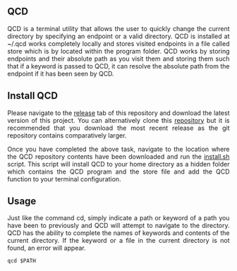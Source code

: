 ## QCD

<p align="justify">
QCD is a terminal utility that allows the user to quickly change the current directory by specifying an endpoint or a valid directory. QCD is installed at ~/.qcd works completely locally and stores visited endpoints in a file called store which is by located within the program folder. QCD works by storing endpoints and their absolute path as you visit them and storing them such that if a keyword is passed to QCD, it can resolve the absolute path from the endpoint if it has been seen by QCD.
</p>

## Install QCD

<p align="justify">
Please navigate to the <a href="https://github.com/nalinahuja22/qcd/releases">release</a> tab of this repository and download the latest version of this project. You can alternatively clone this <a href="https://github.com/nalinahuja22/qcd">repository</a> but it is recommended that you download the most recent release as the git repository contains comparatively larger.
</p>

<p align="justify">
Once you have completed the above task, navigate to the location where the QCD repository contents have been downloaded and run the <a href="https://github.com/nalinahuja22/qcd/blob/master/install.sh">install.sh</a> script. This script will install QCD to your home directory as a hidden folder which contains the QCD program and the store file and add the QCD function to your terminal configuration.
</p>

## Usage

<p align="justify">
Just like the command cd, simply indicate a path or keyword of a path you have been to previously and QCD will attempt to navigate to the directory. QCD has the ability to complete the names of keywords and contents of the current directory. If the keyword or a file in the current directory is not found, an error will appear.
</p>

```
qcd $PATH
```

